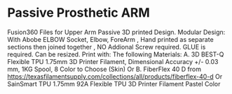 # Passive Prosthetic ARM 
Fusion360 Files for Upper Arm Passive 3D printed Design.
Modular Design: With Abobe ELBOW Socket, Elbow, ForeArm , Hand printed as separate sections then joined together , NO Addional Screw required. GLUE is required. 
Can be resized. 
Print with: The following Materials:
A. 3D BEST-Q Flexible TPU 1.75mm 3D Printer Filament, Dimensional Accuracy +/- 0.03 mm, 1KG Spool, 8 Color to Choose (Skin)
Or
B. FiberFlex 40 D from https://texasfilamentsupply.com/collections/all/products/fiberflex-40-d
Or
SainSmart TPU 1.75mm 92A Flexible TPU 3D Printer Filament Pastel Color
